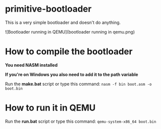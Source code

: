 # primitive-bootloader
This is a very simple bootloader and doesn't do anything.

![Bootloader running in QEMU](bootloader running in qemu.png)

# How to compile the bootloader
**You need NASM installed**


**If you're on Windows you also need to add it to the path variable**


Run the **make.bat** script or type this command: `nasm -f bin boot.asm -o boot.bin`

# How to run it in QEMU
Run the **run.bat** script or type this command: `qemu-system-x86_64 boot.bin`
